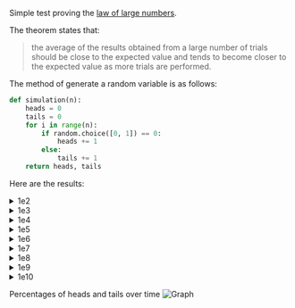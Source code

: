 Simple test proving the [law of large numbers](https://en.wikipedia.org/wiki/Law_of_large_numbers).

The theorem states that:
> the average of the results obtained from a large number of trials should be close to the expected value and tends to become closer to the expected value as more trials are performed.

The method of generate a random variable is as follows:

```python
def simulation(n):
    heads = 0
    tails = 0
    for i in range(n):
        if random.choice([0, 1]) == 0:
            heads += 1
        else:
            tails += 1
    return heads, tails
```

Here are the results:

<details>
    <summary>1e2</summary>

|         | Heads | Tails |
|---------|-------|-------|
| Count   | 52    | 48    |
| Percent | 52.0% | 48.0% |

![Graph](https://cdn.discordapp.com/attachments/905301278647783428/1093333589812330546/image.png)
</details>

<details>
    <summary>1e3</summary>

|         | Heads | Tails |
|---------|-------|-------|
| Count   | 504   | 496   |
| Percent | 50.4% | 46.9% |

![Graph](https://cdn.discordapp.com/attachments/905301278647783428/1093333631877001266/image.png)
</details>

<details>
    <summary>1e4</summary>

|         | Heads | Tails |
|---------|-------|-------|
| Count   | 4953  | 5047  |
| Percent | 49.5% | 50.5% |

![Graph](https://cdn.discordapp.com/attachments/905301278647783428/1093333668145139743/image.png)
</details>

<details>
    <summary>1e5</summary>

|         | Heads | Tails |
|---------|-------|-------|
| Count   | 49942 | 50058 |
| Percent | 49.9% | 50.1% |

![Graph](https://cdn.discordapp.com/attachments/905301278647783428/1093333722180358264/image.png)
</details>

<details>
    <summary>1e6</summary>

|         | Heads  | Tails  |
|---------|--------|--------|
| Count   | 499210 | 500790 |
| Percent | 49.9%  | 50.1%  |

![Graph](https://cdn.discordapp.com/attachments/905301278647783428/1093333759702601778/image.png)
</details>

<details>
    <summary>1e7</summary>

|         | Heads   | Tails   |
|---------|---------|---------|
| Count   | 4999033 | 5000967 |
| Percent | 50.0%   | 50.0%   |

![Graph](https://cdn.discordapp.com/attachments/905301278647783428/1093333811871371394/image.png)
</details>

<details>
    <summary>1e8</summary>

|         | Heads    | Tails    |
|---------|----------|----------|
| Count   | 50003622 | 49996378 |
| Percent | 50.0%    | 50.0%    |

![Graph](https://cdn.discordapp.com/attachments/905301278647783428/1093334020240179230/image.png)
</details>

<details>
    <summary>1e9</summary>

|         | Heads     | Tails     |
|---------|-----------|-----------|
| Count   | 500004478 | 499995522 |
| Percent | 50.0%     | 50.0%     |

![Graph](https://cdn.discordapp.com/attachments/905301278647783428/1093335531431149690/image.png)
</details>

<details>
    <summary>1e10</summary>

|         | Heads      | Tails      |
|---------|------------|------------|
| Count   | 4999910999 | 5000089001 |
| Percent | 50.0%      | 50.0%      |

![Graph](https://cdn.discordapp.com/attachments/905301278647783428/1093353929657557022/image.png)
</details>

Percentages of heads and tails over time
![Graph](https://cdn.discordapp.com/attachments/905301278647783428/1093354235917242468/image.png)
